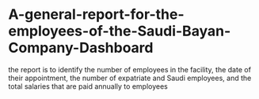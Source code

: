 # A-general-report-for-the-employees-of-the-Saudi-Bayan-Company-Dashboard
the report is to identify the number of employees in the facility, the date of their appointment, the number of expatriate and Saudi employees, and the total salaries that are paid annually to employees
